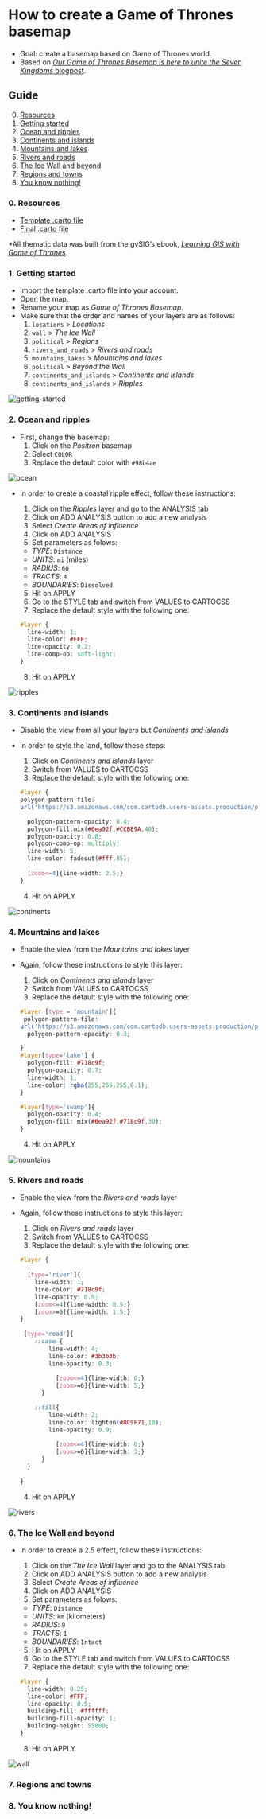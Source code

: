 # How to create a Game of Thrones basemap

* Goal: create a basemap based on Game of Thrones world.
* Based on [*Our Game of Thrones Basemap is here to unite the Seven Kingdoms* blogpost](https://carto.com/blog/game-of-thrones-basemap/).

## Guide

0. [Resources](#resources)
1. [Getting started](#getting-started)
2. [Ocean and ripples](#ocean)
3. [Continents and islands](#continents)
4. [Mountains and lakes](#mountains)
5. [Rivers and roads](#rivers)
6. [The Ice Wall and beyond](#wall)
7. [Regions and towns](#locations)
8. [You know nothing!](#basemap)

### 0. Resources <a name="resources"></a>

* [Template .carto file](https://drive.google.com/file/d/0B9k_lcYQZACgOVJsRlQ3ZUZQeGM/view?usp=sharing)
* [Final .carto file](https://drive.google.com/file/d/0B9k_lcYQZACgMHU1aXlmdW9ac00/view?usp=sharing)

*All thematic data was built from the gvSIG’s ebook, [*Learning GIS with Game of Thrones*](http://downloads.gvsig.org/download/documents/books/GoT_book_GIS_gvSIG.pdf).

### 1. Getting started <a name="getting-started"></a>

* Import the template .carto file into your account.
* Open the map.
* Rename your map as *Game of Thrones Basemap*.
* Make sure that the order and names of your layers are as follows:<br>
  1. `locations` > *Locations*
  2. `wall` > *The Ice Wall*
  3. `political` > *Regions*
  4. `rivers_and_roads` > *Rivers and roads*
  5. `mountains_lakes` > *Mountains and lakes*
  6. `political` > *Beyond the Wall*
  7. `continents_and_islands` > *Continents and islands*
  8. `continents_and_islands` > *Ripples*

![getting-started](img/got-getting-started.png)

### 2. Ocean and ripples <a name="ocean"></a>

* First, change the basemap:
  1. Click on the *Positron* basemap
  2. Select `COLOR`
  3. Replace the default color with `#98b4ae`

![ocean](img/got-ocean.png)

* In order to create a coastal ripple effect, follow these instructions:
  1. Click on the *Ripples* layer and go to the ANALYSIS tab
  2. Click on ADD ANALYSIS button to add a new analysis 
  2. Select *Create Areas of influence*
  3. Click on ADD ANALYSIS
  4. Set parameters as folows:
    * *TYPE*: `Distance`
    * *UNITS*:  `mi` (miles)
    * *RADIUS*: `60`
    * *TRACTS*: `4`
    * *BOUNDARIES*: `Dissolved`
  5. Hit on APPLY
  6. Go to the STYLE tab and switch from VALUES to CARTOCSS
  7. Replace the default style with the following one:


  ```css
  #layer {
    line-width: 1;
    line-color: #FFF;
    line-opacity: 0.2;
    line-comp-op: soft-light;
  }
  ```

  8. Hit on APPLY

![ripples](img/got-ripples.png)

### 3. Continents and islands <a name="continents"></a>

* Disable the view from all your layers but *Continents and islands*
* In order to style the land, follow these steps:
  1. Click on *Continents and islands* layer
  2. Switch from VALUES to CARTOCSS
  3. Replace the default style with the following one:

  ```css
  #layer {
  polygon-pattern-file:
  url('https://s3.amazonaws.com/com.cartodb.users-assets.production/production/mamataakella/assets/20170822202613TexturesCom_PaperDecorative0061_1_seamless_S.jpg');

    polygon-pattern-opacity: 0.4;
    polygon-fill:mix(#6ea92f,#CCBE9A,40);
    polygon-opacity: 0.8;
    polygon-comp-op: multiply;
    line-width: 5;
    line-color: fadeout(#fff,85);
    
    [zoom<=4]{line-width: 2.5;}
  }
  ```

  4. Hit on APPLY

![continents](img/got-continents.png)

### 4. Mountains and lakes <a name="mountains"></a>

* Enable the view from the *Mountains and lakes* layer
* Again, follow these instructions to style this layer:
  1. Click on *Continents and islands* layer
  2. Switch from VALUES to CARTOCSS
  3. Replace the default style with the following one:

  ```css
  #layer [type = 'mountain']{
   polygon-pattern-file:
  url('https://s3.amazonaws.com/com.cartodb.users-assets.production/production/mamataakella/assets/20170823212836mountain-range.png');
    polygon-pattern-opacity: 0.3;

  }
  #layer[type='lake'] {
    polygon-fill: #718c9f;
    polygon-opacity: 0.7;
    line-width: 1;
    line-color: rgba(255,255,255,0.1);
  }

  #layer[type='swamp']{
    polygon-opacity: 0.4;
    polygon-fill: mix(#6ea92f,#718c9f,30);
  }

  ```

  4. Hit on APPLY

![mountains](img/got-mountains.png)

### 5. Rivers and roads <a name="rivers"></a>

* Enable the view from the *Rivers and roads* layer
* Again, follow these instructions to style this layer:
  1. Click on *Rivers and roads* layer
  2. Switch from VALUES to CARTOCSS
  3. Replace the default style with the following one:

  ```css
  #layer {
    
    [type='river']{
      line-width: 1;
      line-color: #718c9f;
      line-opacity: 0.9;
      [zoom<=4]{line-width: 0.5;}
      [zoom>=6]{line-width: 1.5;}
  }
    
   [type='road']{
      ::case {
          line-width: 4;
          line-color: #3b3b3b;
          line-opacity: 0.3;
      
            [zoom<=4]{line-width: 0;}
            [zoom>=6]{line-width: 5;}
        }

      ::fill{
          line-width: 2;
          line-color: lighten(#8C9F71,10);
          line-opacity: 0.9;
      
            [zoom<=4]{line-width: 0;}
            [zoom>=6]{line-width: 3;}
        }
    }
    
  }

  ```

  4. Hit on APPLY

![rivers](img/got-rivers.png)

### 6. The Ice Wall and beyond <a name="wall"></a>

* In order to create a 2.5 effect, follow these instructions:
  1. Click on the *The Ice Wall* layer and go to the ANALYSIS tab
  2. Click on ADD ANALYSIS button to add a new analysis 
  2. Select *Create Areas of influence*
  3. Click on ADD ANALYSIS
  4. Set parameters as folows:
    * *TYPE*: `Distance`
    * *UNITS*:  `km` (kilometers)
    * *RADIUS*: `9`
    * *TRACTS*: `1`
    * *BOUNDARIES*: `Intact`
  5. Hit on APPLY
  6. Go to the STYLE tab and switch from VALUES to CARTOCSS
  7. Replace the default style with the following one:

  ```css
  #layer {
    line-width: 0.25;
    line-color: #FFF;
    line-opacity: 0.5;
    building-fill: #ffffff;
    building-fill-opacity: 1;
    building-height: 55000;
  }
  ```

  8. Hit on APPLY

![wall](img/got-wall.png)

### 7. Regions and towns <a name="locations"></a>

### 8. You know nothing! <a name="basemap"></a>
